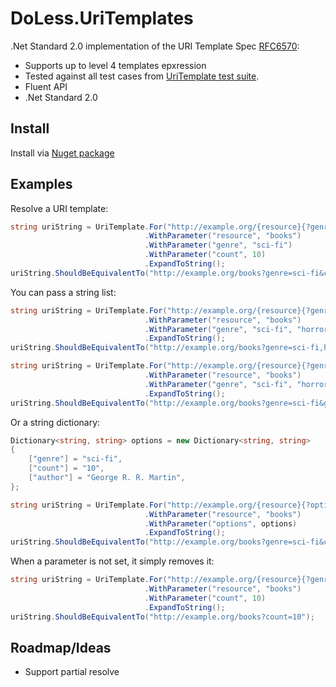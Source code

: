 # DoLess.UriTemplates

.Net Standard 2.0 implementation of the URI Template Spec [RFC6570](http://tools.ietf.org/html/rfc6570):

* Supports up to level 4 templates epxression
* Tested against all test cases from [UriTemplate test suite](https://github.com/uri-templates/uritemplate-test).
* Fluent API
* .Net Standard 2.0

## Install

Install via [Nuget package](https://www.nuget.org/packages/DoLess.UriTemplates)

## Examples

Resolve a URI template:

```csharp
string uriString = UriTemplate.For("http://example.org/{resource}{?genre,count}")
                              .WithParameter("resource", "books")
                              .WithParameter("genre", "sci-fi")
                              .WithParameter("count", 10)
                              .ExpandToString();
uriString.ShouldBeEquivalentTo("http://example.org/books?genre=sci-fi&count=10");
```

You can pass a string list:

```csharp
string uriString = UriTemplate.For("http://example.org/{resource}{?genre}")
                              .WithParameter("resource", "books")
                              .WithParameter("genre", "sci-fi", "horror", "fantasy")
                              .ExpandToString();
uriString.ShouldBeEquivalentTo("http://example.org/books?genre=sci-fi,horror,fantasy");
```

```csharp
string uriString = UriTemplate.For("http://example.org/{resource}{?genre*}")
                              .WithParameter("resource", "books")
                              .WithParameter("genre", "sci-fi", "horror", "fantasy")
                              .ExpandToString();
uriString.ShouldBeEquivalentTo("http://example.org/books?genre=sci-fi&genre=horror&genre=fantasy");
```

Or a string dictionary:

```csharp
Dictionary<string, string> options = new Dictionary<string, string>
{
    ["genre"] = "sci-fi",
    ["count"] = "10",
    ["author"] = "George R. R. Martin",
};

string uriString = UriTemplate.For("http://example.org/{resource}{?options*}")
                              .WithParameter("resource", "books")
                              .WithParameter("options", options)
                              .ExpandToString();
uriString.ShouldBeEquivalentTo("http://example.org/books?genre=sci-fi&count=10&author=George%20R.%20R.%20Martin");
```

When a parameter is not set, it simply removes it:

```csharp
string uriString = UriTemplate.For("http://example.org/{resource}{?genre,count}")
                              .WithParameter("resource", "books")
                              .WithParameter("count", 10)
                              .ExpandToString();
uriString.ShouldBeEquivalentTo("http://example.org/books?count=10");
```

## Roadmap/Ideas

* Support partial resolve